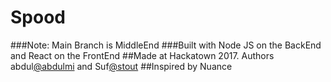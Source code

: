 # Spood
###Note: Main Branch is MiddleEnd
###Built with Node JS on the BackEnd and React on the FrontEnd
##Made at Hackatown 2017. Authors abdul[@abdulmi](github.com/abdulmi) and Suf[@stout](github.com/stout)
##Inspired by Nuance
